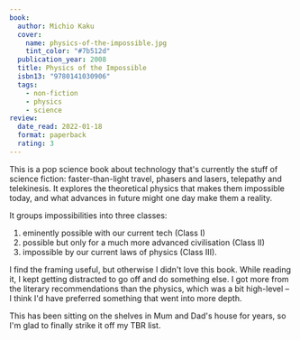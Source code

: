 ```yaml
---
book:
  author: Michio Kaku
  cover:
    name: physics-of-the-impossible.jpg
    tint_color: "#7b512d"
  publication_year: 2008
  title: Physics of the Impossible
  isbn13: "9780141030906"
  tags:
    - non-fiction
    - physics
    - science
review:
  date_read: 2022-01-18
  format: paperback
  rating: 3
---
```


This is a pop science book about technology that's currently the stuff of science fiction: faster-than-light travel, phasers and lasers, telepathy and telekinesis.
It explores the theoretical physics that makes them impossible today, and what advances in future might one day make them a reality.

It groups impossibilities into three classes:

1. eminently possible with our current tech (Class&nbsp;I)
2. possible but only for a much more advanced civilisation (Class&nbsp;II)
3. impossible by our current laws of physics (Class&nbsp;III).

I find the framing useful, but otherwise I didn't love this book.
While reading it, I kept getting distracted to go off and do something else.
I got more from the literary recommendations than the physics, which was a bit high-level – I think I'd have preferred something that went into more depth.

This has been sitting on the shelves in Mum and Dad's house for years, so I'm glad to finally strike it off my TBR list.
